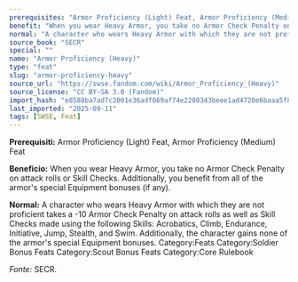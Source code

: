 ```yaml
---
prerequisites: "Armor Proficiency (Light) Feat, Armor Proficiency (Medium) Feat"
benefit: "When you wear Heavy Armor, you take no Armor Check Penalty on attack rolls or Skill Checks. Additionally, you benefit from all of the armor's special Equipment bonuses (if any)."
normal: "A character who wears Heavy Armor with which they are not proficient takes a -10 Armor Check Penalty on attack rolls as well as Skill Checks made using the following Skills: Acrobatics, Climb, Endurance, Initiative, Jump, Stealth, and Swim. Additionally, the character gains none of the armor's special Equipment bonuses. Category:Feats Category:Soldier Bonus Feats Category:Scout Bonus Feats Category:Core Rulebook"
source_book: "SECR"
special: ""
name: "Armor Proficiency (Heavy)"
type: "feat"
slug: "armor-proficiency-heavy"
source_url: "https://swse.fandom.com/wiki/Armor_Proficiency_(Heavy)"
source_license: "CC BY-SA 3.0 (Fandom)"
import_hash: "e8588ba7ad7c2001e36adf069af74e2280343beee1ad4728e6baaa5f87c7b197"
last_imported: "2025-09-11"
tags: [SWSE, Feat]
---
```

**Prerequisiti:** Armor Proficiency (Light) Feat, Armor Proficiency (Medium) Feat

**Beneficio:** When you wear Heavy Armor, you take no Armor Check Penalty on attack rolls or Skill Checks. Additionally, you benefit from all of the armor's special Equipment bonuses (if any).

**Normal:** A character who wears Heavy Armor with which they are not proficient takes a -10 Armor Check Penalty on attack rolls as well as Skill Checks made using the following Skills: Acrobatics, Climb, Endurance, Initiative, Jump, Stealth, and Swim. Additionally, the character gains none of the armor's special Equipment bonuses. Category:Feats Category:Soldier Bonus Feats Category:Scout Bonus Feats Category:Core Rulebook

*Fonte:* SECR.